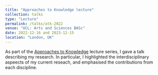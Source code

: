 ```yaml
---
title: "Approaches to Knowledge lecture"
collection: talks
type: "Lecture"
permalink: /talks/atk-2022
venue: "UCL: Arts and Sciences BASc"
date: 2022-12-16 and 2023-12-15
location: "London, UK"
---
```


As part of the [Approaches to Knowledge](https://www.ucl.ac.uk/module-catalogue/modules/approaches-to-knowledge-introduction-to-interdisciplinarity-BASC0001) lecture series, I gave a talk describing my research. In particular, I highlighted the interdisciplinary aspeects of my current reseach, and emphasised the contributions from each discipline.
